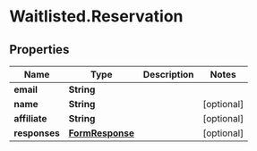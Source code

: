 # Waitlisted.Reservation

## Properties
Name | Type | Description | Notes
------------ | ------------- | ------------- | -------------
**email** | **String** |  | 
**name** | **String** |  | [optional] 
**affiliate** | **String** |  | [optional] 
**responses** | [**FormResponse**](FormResponse.md) |  | [optional] 


